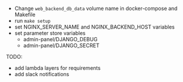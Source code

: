 - Change `web_backend_db_data` volume name in docker-compose and Makefile
- run `make setup`
- set NGINX_SERVER_NAME and NGINX_BACKEND_HOST variables
- set parameter store variables
    * admin-panel/DJANGO_DEBUG
    * admin-panel/DJANGO_SECRET
    
TODO: 
- add lambda layers for requirements
- add slack notifications
